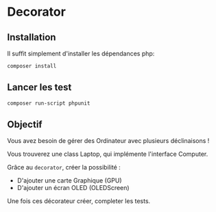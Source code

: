 # Decorator

## Installation
Il suffit simplement d'installer les dépendances php:
```bash
composer install
```

## Lancer les test
```bash
composer run-script phpunit
```
## Objectif
Vous avez besoin de gérer des Ordinateur avec plusieurs déclinaisons !

Vous trouverez une class Laptop, qui implémente l'interface Computer.

Grâce au `decorator`, créer la possibilité : 
- D'ajouter une carte Graphique (GPU)
- D'ajouter un écran OLED (OLEDScreen)

Une fois ces décorateur créer, completer les tests.

